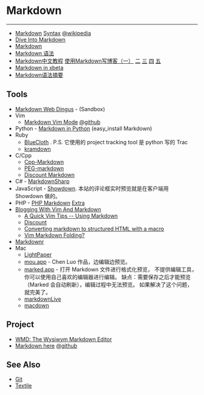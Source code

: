 
# Markdown

----

* [Markdown](http://daringfireball.net/projects/markdown/)
    [Syntax](http://daringfireball.net/projects/markdown/syntax)
    [@wikipedia](http://en.wikipedia.org/wiki/Markdown)
* [Dive Into Markdown](http://daringfireball.net/2004/03/dive_into_markdown)
* [Markdown](http://qingbo.net/picky/501-markdown.html)
* [Markdown 语法](http://qingbo.net/picky/502-markdown-syntax.html)
* [Markdown中文教程](http://sinolog.it/?p=383)
    [使用Markdown写博客（一）](http://sinolog.it/?p=378)
    [二](http://sinolog.it/?p=379)
    [三](http://sinolog.it/?p=380)
    [四](http://sinolog.it/?p=381)
    [五](http://sinolog.it/?p=382)
* [Markdown in xbeta](http://xbeta.org/wiki/show/Markdown)
* [Markdown语法摘要](http://gfrog.net/2008/03/markdown-syntax-basic/)


## Tools

* [Markdown Web Dingus](http://daringfireball.net/projects/markdown/dingus) - (Sandbox)
* Vim
    * [Markdown Vim Mode](http://plasticboy.com/markdown-vim-mode/)
        [@github](https://github.com/plasticboy/vim-markdown)
* Python - [Markdown in Python](http://www.freewisdom.org/projects/python-markdown/) (easy_install Markdown)
* Ruby
     * [BlueCloth](http://deveiate.org/projects/BlueCloth) . P.S. 它使用的 project tracking tool 是 python 写的 Trac
     * [kramdown](http://kramdown.rubyforge.org/)
* C/Cpp
    * [Cpp-Markdown](http://sourceforge.net/projects/cpp-markdown/)
    * [PEG-markdown](https://github.com/jgm/peg-markdown)
    * [Discount Markdown](http://www.pell.portland.or.us/~orc/Code/markdown/)
* C# - [MarkdownSharp](http://code.google.com/p/markdownsharp/)
* JavaScript - [Showdown](http://attacklab.net/showdown/http://attacklab.net/showdown/). 本站的评论框实时预览就是在客户端用 Showdown 做的。
* PHP - [PHP Markdown](http://michelf.com/projects/php-markdown/)
    [Extra](http://michelf.com/projects/php-markdown/extra/)
* [Blogging With Vim And Markdown](http://jamestechnotes.com/post/blogging-with-vim-and-markdown/)
    * [A Quick Vim Tips -- Using Markdown](http://jherdman.github.com/2010-07-28/quick-vim-tips-using-markdown.html)
    * [Discount](http://www.pell.portland.or.us/~orc/Code/discount/)
    * [Converting markdown to structured HTML with a macro](http://vimcasts.org/episodes/converting-markdown-to-structured-html-with-a-macro/)
    * [Vim Markdown Folding?](http://stackoverflow.com/questions/3828606/vim-markdown-folding)
* [Markdownr](http://markdownr.com/)
* Mac
    * [LightPaper](http://clockworkengine.com/lightpaper-mac/)
    * [mou.app](http://mouapp.com/) - Chen Luo 作品，边编辑边预览。
    * [marked.app](http://markedapp.com/) - 打开 Markdown 文件进行格式化预览，
        不提供编辑工具，你可以使用自己喜欢的编辑器进行编辑。
        缺点：需要保存之后才能预览（Marked 会自动刷新），编辑过程中无法预览。
        如果解决了这个问题，就完美了。
    * [markdownLive](https://github.com/rentzsch/markdownlive)
    * [macdown](https://github.com/uranusjr/macdown)


## Project

* [WMD: The Wysiwym Markdown Editor](http://wmd-editor.com/)
* [Markdown here](http://markdown-here.com/)
  [@github](https://github.com/adam-p/markdown-here)

## See Also

* [Git](Git.md)
* [Textile](Textile.md)
